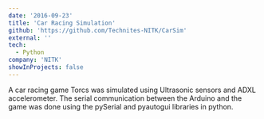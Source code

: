 ```yaml
---
date: '2016-09-23'
title: 'Car Racing Simulation'
github: 'https://github.com/Technites-NITK/CarSim'
external: ''
tech:
  - Python
company: 'NITK'
showInProjects: false
---
```


A car racing game Torcs was simulated using Ultrasonic sensors and ADXL accelerometer. The serial communication between the Arduino and the game was done using the pySerial and pyautogui libraries in python.
